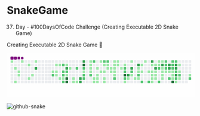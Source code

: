 # SnakeGame
37. Day - #100DaysOfCode Challenge (Creating Executable 2D Snake Game)

Creating Executable 2D Snake Game 🐍

![](https://raw.githubusercontent.com/Platane/snk/output/github-contribution-grid-snake.gif)

<picture>
  <source media="(prefers-color-scheme: dark)" srcset="(https://raw.githubusercontent.com/Platane/snk/output/github-contribution-grid-snake.gif)" />
<!--   <source media="(prefers-color-scheme: light)" srcset="(https://raw.githubusercontent.com/Platane/snk/output/github-contribution-grid-snake.gif)" /> -->
  <img alt="github-snake" src="(https://raw.githubusercontent.com/Platane/snk/output/github-contribution-grid-snake.gif)https://raw.githubusercontent.com/Platane/snk/output/github-contribution-grid-snake.gif" />
</picture>



